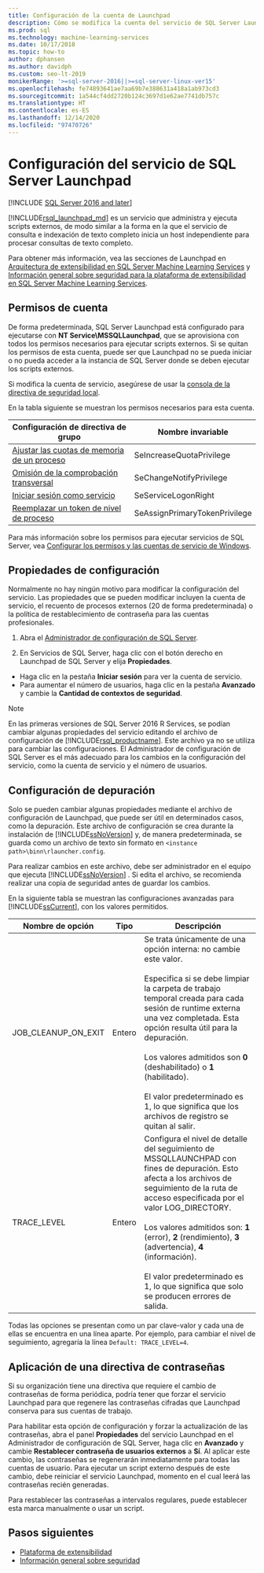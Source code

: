 ```yaml
---
title: Configuración de la cuenta de Launchpad
description: Cómo se modifica la cuenta del servicio de SQL Server Launchpad utilizada para la ejecución de scripts externos en SQL Server.
ms.prod: sql
ms.technology: machine-learning-services
ms.date: 10/17/2018
ms.topic: how-to
author: dphansen
ms.author: davidph
ms.custom: seo-lt-2019
monikerRange: '>=sql-server-2016||>=sql-server-linux-ver15'
ms.openlocfilehash: fe74893641ae7aa69b7e388631a418a1ab973cd3
ms.sourcegitcommit: 1a544cf4dd2720b124c3697d1e62ae7741db757c
ms.translationtype: HT
ms.contentlocale: es-ES
ms.lasthandoff: 12/14/2020
ms.locfileid: "97470726"
---
```

# <a name="sql-server-launchpad-service-configuration"></a>Configuración del servicio de SQL Server Launchpad
[!INCLUDE [SQL Server 2016 and later](../../includes/applies-to-version/sqlserver2016.md)]

[!INCLUDE[rsql_launchpad_md](../../includes/rsql-launchpad-md.md)] es un servicio que administra y ejecuta scripts externos, de modo similar a la forma en la que el servicio de consulta e indexación de texto completo inicia un host independiente para procesar consultas de texto completo.

Para obtener más información, vea las secciones de Launchpad en [Arquitectura de extensibilidad en SQL Server Machine Learning Services](../../machine-learning/concepts/extensibility-framework.md#launchpad) y [Información general sobre seguridad para la plataforma de extensibilidad en SQL Server Machine Learning Services](../../machine-learning/concepts/security.md#launchpad).

## <a name="account-permissions"></a>Permisos de cuenta

De forma predeterminada, SQL Server Launchpad está configurado para ejecutarse con **NT Service\MSSQLLaunchpad**, que se aprovisiona con todos los permisos necesarios para ejecutar scripts externos. Si se quitan los permisos de esta cuenta, puede ser que Launchpad no se pueda iniciar o no pueda acceder a la instancia de SQL Server donde se deben ejecutar los scripts externos.

Si modifica la cuenta de servicio, asegúrese de usar la [consola de la directiva de seguridad local](/windows/security/threat-protection/security-policy-settings/how-to-configure-security-policy-settings).

En la tabla siguiente se muestran los permisos necesarios para esta cuenta.

| Configuración de directiva de grupo | Nombre invariable |
|----------------------|---------------|
| [Ajustar las cuotas de memoria de un proceso](/windows/security/threat-protection/security-policy-settings/adjust-memory-quotas-for-a-process) | SeIncreaseQuotaPrivilege | 
| [Omisión de la comprobación transversal](/windows/security/threat-protection/security-policy-settings/bypass-traverse-checking) | SeChangeNotifyPrivilege | 
| [Iniciar sesión como servicio](/windows/security/threat-protection/security-policy-settings/log-on-as-a-service) | SeServiceLogonRight | 
| [Reemplazar un token de nivel de proceso](/windows/security/threat-protection/security-policy-settings/replace-a-process-level-token) | SeAssignPrimaryTokenPrivilege | 

Para más información sobre los permisos para ejecutar servicios de SQL Server, vea [Configurar los permisos y las cuentas de servicio de Windows](../../database-engine/configure-windows/configure-windows-service-accounts-and-permissions.md).

<a name="bkmk_ChangingConfig"></a> 

## <a name="configuration-properties"></a>Propiedades de configuración

Normalmente no hay ningún motivo para modificar la configuración del servicio. Las propiedades que se pueden modificar incluyen la cuenta de servicio, el recuento de procesos externos (20 de forma predeterminada) o la política de restablecimiento de contraseña para las cuentas profesionales.

1. Abra el [Administrador de configuración de SQL Server](../../relational-databases/sql-server-configuration-manager.md).

2. En Servicios de SQL Server, haga clic con el botón derecho en Launchpad de SQL Server y elija **Propiedades**.
  + Haga clic en la pestaña **Iniciar sesión** para ver la cuenta de servicio.
  + Para aumentar el número de usuarios, haga clic en la pestaña **Avanzado** y cambie la **Cantidad de contextos de seguridad**.

> [!Note]
> En las primeras versiones de SQL Server 2016 R Services, se podían cambiar algunas propiedades del servicio editando el archivo de configuración de [!INCLUDE[rsql_productname](../../includes/rsql-productname-md.md)]. Este archivo ya no se utiliza para cambiar las configuraciones. El Administrador de configuración de SQL Server es el más adecuado para los cambios en la configuración del servicio, como la cuenta de servicio y el número de usuarios.

## <a name="debug-settings"></a>Configuración de depuración

Solo se pueden cambiar algunas propiedades mediante el archivo de configuración de Launchpad, que puede ser útil en determinados casos, como la depuración. Este archivo de configuración se crea durante la instalación de [!INCLUDE[ssNoVersion](../../includes/ssnoversion-md.md)] y, de manera predeterminada, se guarda como un archivo de texto sin formato en `<instance path>\binn\rlauncher.config`.

Para realizar cambios en este archivo, debe ser administrador en el equipo que ejecuta [!INCLUDE[ssNoVersion](../../includes/ssnoversion-md.md)] . Si edita el archivo, se recomienda realizar una copia de seguridad antes de guardar los cambios.

En la siguiente tabla se muestran las configuraciones avanzadas para [!INCLUDE[ssCurrent](../../includes/sscurrent-md.md)], con los valores permitidos.

|**Nombre de opción**|**Tipo**|**Descripción**|
|----|----|----|
|JOB\_CLEANUP\_ON\_EXIT|Entero |Se trata únicamente de una opción interna: no cambie este valor. </br></br>Especifica si se debe limpiar la carpeta de trabajo temporal creada para cada sesión de runtime externa una vez completada. Esta opción resulta útil para la depuración. </br></br>Los valores admitidos son **0** (deshabilitado) o **1** (habilitado). </br></br>El valor predeterminado es 1, lo que significa que los archivos de registro se quitan al salir.|
|TRACE\_LEVEL|Entero |Configura el nivel de detalle del seguimiento de MSSQLLAUNCHPAD con fines de depuración. Esto afecta a los archivos de seguimiento de la ruta de acceso especificada por el valor LOG_DIRECTORY. </br></br>Los valores admitidos son: **1** (error), **2** (rendimiento), **3** (advertencia), **4** (información). </br></br>El valor predeterminado es 1, lo que significa que solo se producen errores de salida.|

Todas las opciones se presentan como un par clave-valor y cada una de ellas se encuentra en una línea aparte. Por ejemplo, para cambiar el nivel de seguimiento, agregaría la línea `Default: TRACE_LEVEL=4`.

<a name="bkmk_EnforcePolicy"></a>

## <a name="enforcing-password-policy"></a>Aplicación de una directiva de contraseñas

Si su organización tiene una directiva que requiere el cambio de contraseñas de forma periódica, podría tener que forzar el servicio Launchpad para que regenere las contraseñas cifradas que Launchpad conserva para sus cuentas de trabajo.

Para habilitar esta opción de configuración y forzar la actualización de las contraseñas, abra el panel **Propiedades** del servicio Launchpad en el Administrador de configuración de SQL Server, haga clic en **Avanzado** y cambie **Restablecer contraseña de usuarios externos** a **Sí**. Al aplicar este cambio, las contraseñas se regenerarán inmediatamente para todas las cuentas de usuario. Para ejecutar un script externo después de este cambio, debe reiniciar el servicio Launchpad, momento en el cual leerá las contraseñas recién generadas.

Para restablecer las contraseñas a intervalos regulares, puede establecer esta marca manualmente o usar un script.

## <a name="next-steps"></a>Pasos siguientes

+ [Plataforma de extensibilidad](../concepts/extensibility-framework.md)
+ [Información general sobre seguridad](../concepts/security.md)